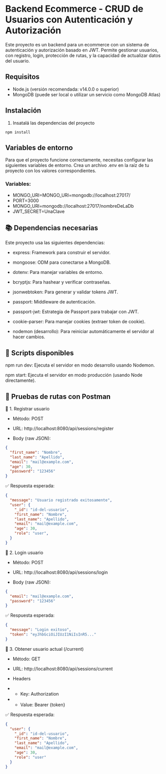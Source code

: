 # Backend Ecommerce - CRUD de Usuarios con Autenticación y Autorización

Este proyecto es un backend para un ecommerce con un sistema de autenticación y autorización basado en JWT. Permite gestionar usuarios, con registro, login, protección de rutas, y la capacidad de actualizar datos del usuario.

## Requisitos

- Node.js (versión recomendada: v14.0.0 o superior)
- MongoDB (puede ser local o utilizar un servicio como MongoDB Atlas)

## Instalación

1. Insatalá las dependencias del proyecto 
```bas
npm install
```

## Variables de entorno

Para que el proyecto funcione correctamente, necesitas configurar las siguientes variables de entorno. Crea un archivo .env en la raíz de tu proyecto con los valores correspondientes.

### Variables:
- MONGO_URI=MONGO_URI=mongodb://localhost:27017/
- PORT=3000
- MONGO_URI=mongodb://localhost:27017/nombreDeLaDb
- JWT_SECRET=UnaClave



## 📚  Dependencias necesarias
Este proyecto usa las siguientes dependencias:

- express: Framework para construir el servidor.

- mongoose: ODM para conectarse a MongoDB.

- dotenv: Para manejar variables de entorno.

- bcryptjs: Para hashear y verificar contraseñas.

- jsonwebtoken: Para generar y validar tokens JWT.

- passport: Middleware de autenticación.

- passport-jwt: Estrategia de Passport para trabajar con JWT.

- cookie-parser: Para manejar cookies (extraer token de cookie).

- nodemon (desarrollo): Para reiniciar automáticamente el servidor al hacer cambios.

## 🚀 Scripts disponibles
npm run dev: Ejecuta el servidor en modo desarrollo usando Nodemon.

npm start: Ejecuta el servidor en modo producción (usando Node directamente).


## 🧪 Pruebas de rutas con Postman
📌 1. Registrar usuario
- Método: POST

- URL: http://localhost:8080/api/sessions/register

- Body (raw JSON):

``` json
{
  "first_name": "Nombre",
  "last_name": "Apellido",
  "email": "mail@example.com",
  "age": 30,
  "password": "123456"
}
```

✅ Respuesta esperada:

``` json
{
  "message": "Usuario registrado exitosamente",
  "user": {
    "_id": "id-del-usuario",
    "first_name": "Nombre",
    "last_name": "Apellido",
    "email": "mail@example.com",
    "age": 30,
    "role": "user",
  }
}
```


📌 2. Login usuario
- Método: POST

- URL: http://localhost:8080/api/sessions/login

- Body (raw JSON):


``` json
{
  "email": "mail@example.com",
  "password": "123456"
}

```

✅ Respuesta esperada:

```json
{
  "message": "Login exitoso",
  "token": "eyJhbGciOiJIUzI1NiIsInR5..."
}
```
📌 3. Obtener usuario actual (/current)
- Método: GET

- URL: http://localhost:8080/api/sessions/current

- Headers

- - Key: Authorization

- - Value: Bearer {token}



✅ Respuesta esperada:

```json
{
  "user": {
    "_id": "id-del-usuario",
    "first_name": "Nombre",
    "last_name": "Apellido",
    "email": "mail@example.com",
    "age": 30,
    "role": "user"
  }
}
```